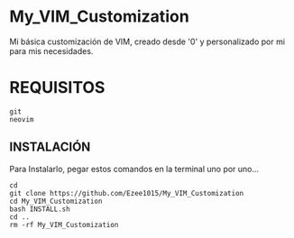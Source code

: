 # My_VIM_Customization
Mi básica customización de VIM, creado desde '0' y personalizado por mi para mis necesidades.

# REQUISITOS
```
git
neovim
```

## INSTALACIÓN
Para Instalarlo, pegar estos comandos en la terminal uno por uno...
```
cd
git clone https://github.com/Ezee1015/My_VIM_Customization
cd My_VIM_Customization
bash INSTALL.sh
cd ..
rm -rf My_VIM_Customization
```
